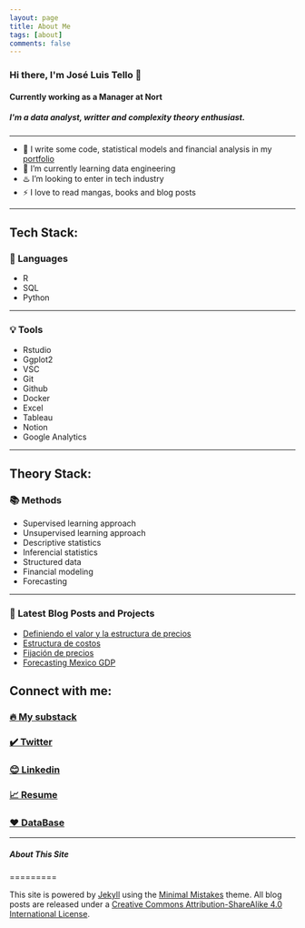 ```yaml
---
layout: page
title: About Me
tags: [about]
comments: false
---
```

### Hi there, I'm José Luis Tello 👋

#### Currently working as a Manager at Nort

##### I'm a data analyst, writter and complexity theory enthusiast.
---

- 🔭 I write some code, statistical models and financial analysis in my [portfolio](https://joseluistello.github.io/)
- 🌱 I’m currently learning data engineering
- ♨️ I’m looking to enter in tech industry
- ⚡ I love to read mangas, books and blog posts

---

## Tech Stack:

### 🍓 Languages
- R
- SQL
- Python

---
### 💡 Tools
- Rstudio
- Ggplot2
- VSC
- Git
- Github
- Docker
- Excel
- Tableau
- Notion
- Google Analytics

---

## Theory Stack:
### 📚 Methods
- Supervised learning approach 
- Unsupervised learning approach
- Descriptive statistics
- Inferencial statistics 
- Structured data
- Financial modeling
- Forecasting 

---

### 📕 Latest Blog Posts and Projects

<!-- BLOG-POST-LIST:START -->
- [Definiendo el valor y la estructura de precios](https://joseluistello.substack.com/p/valor-y-estructura-de-precios)
- [Estructura de costos](https://joseluistello.substack.com/p/estructura-de-costos)
- [Fijación de precios](https://joseluistello.substack.com/p/fijacin-de-precios)
- [Forecasting Mexico GDP](https://joseluistello.github.io/r/forecasting_mexico_GDPPC/)

<!-- BLOG-POST-LIST:END -->

## Connect with me:

### [🔥 My substack ](https://joseluistello.substack.com/)
### [✔️ Twitter](https://twitter.com/jotaele_tello)
### [😊 Linkedin](https://www.linkedin.com/in/joseluistello/)
### [📈 Resume](https://www.notion.so/joseluistello/resume-908176d50910492f82bb0c2c50150406)
### [❤️ DataBase](https://www.notion.so/joseluistello/resources-3b96a11183d342b889c95e9bcb1e0c7f)
---



##### About This Site
=========

This site is powered by [Jekyll](http://jekyllrb.com/) using the [Minimal Mistakes](http://mademistakes.com/minimal-mistakes/) theme. All blog posts are released under a [Creative Commons Attribution-ShareAlike 4.0 International License](http://creativecommons.org/licenses/by-sa/4.0/). 

